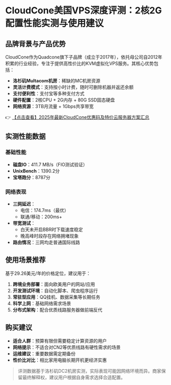 # CloudCone美国VPS深度评测：2核2G配置性能实测与使用建议

## 品牌背景与产品优势

CloudCone作为Quadcone旗下子品牌（成立于2017年），依托母公司自2012年积累的行业经验，专注于提供高性价比的KVM虚拟化VPS服务。其核心优势包括：

- **洛杉矶Multacom机房**：稀缺的MC机房资源
- **灵活计费模式**：支持按小时计费，随时可删除机器并返还余额
- **支付便利性**：支付宝等多种支付方式
- **硬件配置**：2核CPU + 2G内存 + 80G SSD固态硬盘
- **网络资源**：3TB月流量 + 1Gbps共享带宽

👉 [【点击查看】2025年最新CloudCone优惠码及特价云服务器方案汇总](https://bit.ly/Cloudcone)

## 实测性能数据

### 基础性能
- **磁盘IO**：411.7 MB/s（FIO测试验证）
- **UnixBench**：1390.2分
- **宝塔跑分**：8787分

### 网络表现
- **三网延迟**：
  - 电信：174.7ms（最优）
  - 联通/移动：200ms+
- **带宽测试**：
  - 白天未开启BBR时下载速度稳定
  - 晚高峰时段存在网络拥堵现象
- **路由情况**：三网均走普通国际线路

## 使用场景推荐

基于29.26美元/年的价格定位，建议用于：

1. **跨境业务部署**：面向欧美用户的网站/应用
2. **开发测试环境**：自动化脚本、爬虫程序运行
3. **常驻型应用**：QQ挂机、数据采集等长期任务
4. **科学上网**：基础网络需求场景
5. **分布式架构**：配合优质线路服务器做前端反代

## 购买建议

- **适合人群**：预算有限但需要稳定计算资源的用户
- **网络提示**：不适合对CN2等优质线路有硬性需求的场景
- **运维建议**：重要数据需定期备份
- **性价比对比**：相比家用电脑长期开机更经济实惠

> 评测数据基于洛杉矶DC2机房实测，实际表现可能因网络环境而异。商家保留最终解释权，建议用户根据自身需求选择合适配置。